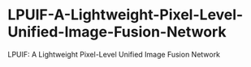 # LPUIF-A-Lightweight-Pixel-Level-Unified-Image-Fusion-Network
LPUIF: A Lightweight Pixel-Level Unified Image Fusion Network

